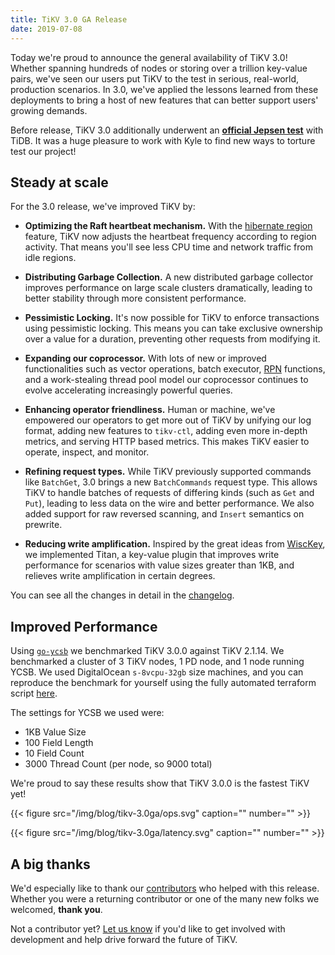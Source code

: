 ```yaml
---
title: TiKV 3.0 GA Release
date: 2019-07-08
---
```


Today we're proud to announce the general availability of TiKV 3.0! Whether spanning hundreds of nodes or storing over a trillion key-value pairs, we've seen our users put TiKV to the test in serious, real-world, production scenarios. In 3.0, we've applied the lessons learned from these deployments to bring a host of new features that can better support users' growing demands.

Before release, TiKV 3.0 additionally underwent an [**official Jepsen test**](https://www.pingcap.com/blog/tidb-passes-jepsen-test-for-snapshot-isolation-and-single-key-linearizability/) with TiDB. It was a huge pleasure to work with Kyle to find new ways to torture test our project!

## Steady at scale

For the 3.0 release, we've improved TiKV by:

* **Optimizing the Raft heartbeat mechanism.** With the [hibernate region](https://github.com/tikv/tikv/blob/118f141f69f961e1b0110fa234ffd75c18210dc5/docs/reference/configuration/raftstore-config.md#hibernate-region) feature, TiKV now adjusts the heartbeat frequency according to region activity. That means you'll see less CPU time and network traffic from idle regions.

* **Distributing Garbage Collection.** A new distributed garbage collector improves performance on large scale clusters dramatically, leading to better stability through more consistent performance.

* **Pessimistic Locking.** It's now possible for TiKV to enforce transactions using pessimistic locking. This means you can take exclusive ownership over a value for a duration, preventing other requests from modifying it.

* **Expanding our coprocessor.** With lots of new or improved functionalities such as vector operations, batch executor, [RPN](https://en.wikipedia.org/wiki/Reverse_Polish_notation) functions, and a work-stealing thread pool model our coprocessor continues to evolve accelerating increasingly powerful queries.

* **Enhancing operator friendliness.** Human or machine, we've empowered our operators to get more out of TiKV by unifying our log format, adding new features to `tikv-ctl`, adding even more in-depth metrics, and serving HTTP based metrics. This makes TiKV easier to operate, inspect, and monitor.

* **Refining request types.** While TiKV previously supported commands like `BatchGet`, 3.0 brings a new `BatchCommands` request type. This allows TiKV to handle batches of requests of differing kinds (such as `Get` and `Put`), leading to less data on the wire and better performance. We also added support for raw reversed scanning, and `Insert` semantics on prewrite.

* **Reducing write amplification.** Inspired by the great ideas from [WiscKey](https://www.usenix.org/system/files/conference/fast16/fast16-papers-lu.pdf), we implemented Titan, a key-value plugin that improves write performance for scenarios with value sizes greater than 1KB, and relieves write amplification in certain degrees.

You can see all the changes in detail in the [changelog](https://github.com/tikv/tikv/blob/release-3.0/CHANGELOG.md).

## Improved Performance

Using [`go-ycsb`](https://github.com/pingcap/go-ycsb) we benchmarked TiKV 3.0.0 against TiKV 2.1.14. We benchmarked a cluster of 3 TiKV nodes, 1 PD node, and 1 node running YCSB. We used DigitalOcean `s-8vcpu-32gb` size machines, and you can reproduce the benchmark for yourself using the fully automated terraform script [here](https://github.com/tikv/terraform-tikv-bench).

The settings for YCSB we used were:

* 1KB Value Size
* 100 Field Length
* 10 Field Count
* 3000 Thread Count (per node, so 9000 total)

We're proud to say these results show that TiKV 3.0.0 is the fastest TiKV yet!

{{< figure
    src="/img/blog/tikv-3.0ga/ops.svg"
    caption=""
    number="" >}}

{{< figure
    src="/img/blog/tikv-3.0ga/latency.svg"
    caption=""
    number="" >}}

## A big thanks

We'd especially like to thank our [contributors](https://github.com/tikv/tikv/graphs/contributors) who helped with this release. Whether you were a returning contributor or one of the many new folks we welcomed, **thank you**.

Not a contributor yet? [Let us know](https://github.com/tikv/tikv/issues) if you'd like to get involved with development and help drive forward the future of TiKV.